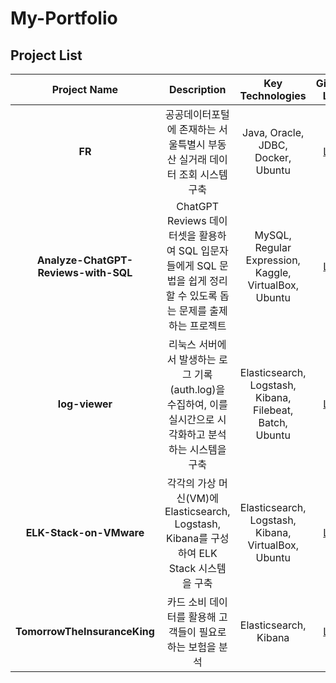 # My-Portfolio

## Project List

| **Project Name**                       | **Description**                                                                                     | **Key Technologies**                                  | **GitHub Link**                                                     | **Contributors** | **Project Duration** |
|:--------------------------------------:|:---------------------------------------------------------------------------------------------------:|:-----------------------------------------------------:|:-------------------------------------------------------------------:|:----------------:|:--------------------:|
| **FR**                                 | 공공데이터포털에 존재하는 서울특별시 부동산 실거래 데이터 조회 시스템 구축                   | Java, Oracle, JDBC, Docker, Ubuntu                     | [Link](https://github.com/WooriFISA-KimNa/FR)                      | 4                | 2025.01.10 ~ 2025.01.14             |
| **Analyze-ChatGPT-Reviews-with-SQL**   | ChatGPT Reviews 데이터셋을 활용하여 SQL 입문자들에게 SQL 문법을 쉽게 정리할 수 있도록 돕는 문제를 출제하는 프로젝트| MySQL, Regular Expression, Kaggle, VirtualBox, Ubuntu                      | [Link](https://github.com/miss-match/Analyze-ChatGPT-Reviews-with-SQL)| 4               | 2025.01.16 ~ 2025.01.17             |
| **log-viewer**                         | 리눅스 서버에서 발생하는 로그 기록 (auth.log)을 수집하여, 이를 실시간으로 시각화하고 분석하는 시스템을 구축   | Elasticsearch, Logstash, Kibana, Filebeat, Batch, Ubuntu            | [Link](https://github.com/12-hours-is-enough/log-viewer)           | 4                | 2025.01.21 ~ 2025.01.22             |
| **ELK-Stack-on-VMware**                         | 각각의 가상 머신(VM)에 Elasticsearch, Logstash, Kibana를 구성하여 ELK Stack 시스템을 구축   | Elasticsearch, Logstash, Kibana, VirtualBox, Ubuntu            | [Link](https://github.com/12-hours-is-enough/ELK-Stack-on-VMware)           | 4                | 2025.01.24 ~              |
| **TomorrowTheInsuranceKing**                         | 카드 소비 데이터를 활용해 고객들이 필요로 하는 보험을 분석   | Elasticsearch, Kibana            | [Link](https://github.com/12-hours-is-enough/TomorrowTheInsuranceKing)           | 4                | 2025.01.24 ~              |
